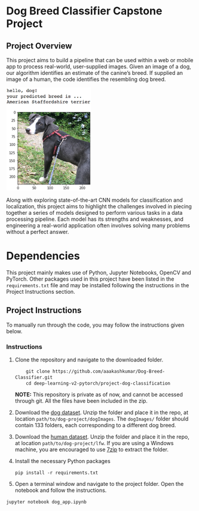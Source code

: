 [//]: # "Image References"

[image1]: ./images/sample_dog_output.png "Sample Output"
[image2]: ./images/vgg16_model.png "VGG-16 Model Layers"
[image3]: ./images/vgg16_model_draw.png "VGG16 Model Figure"

# Dog Breed Classifier Capstone Project

## Project Overview

This project aims to build a pipeline that can be used within a web or mobile app to process real-world, user-supplied images.  Given an image of a dog, our algorithm identifies an estimate of the canine’s breed.  If supplied an image of a human, the code identifies the resembling dog breed. 

![Sample Output][image1]

Along with exploring state-of-the-art CNN models for classification and localization, this project aims to highlight the challenges involved in piecing together a series of models designed to perform various tasks in a data processing pipeline. Each model has its strengths and weaknesses, and engineering a real-world application often involves solving many problems without a perfect answer. 



# Dependencies

This project mainly makes use of Python, Jupyter Notebooks, OpenCV and PyTorch. Other packages used in this project have been listed in the `requirements.txt` file and may be installed following the instructions in the Project Instructions section.




## Project Instructions

To manually run through the code, you may follow the instructions given below.

### Instructions

1. Clone the repository and navigate to the downloaded folder.
	
	```	
		git clone https://github.com/aaakashkumar/Dog-Breed-Classifier.git
		cd deep-learning-v2-pytorch/project-dog-classification
	```
   
   __NOTE:__ This repository is private as of now, and cannot be accessed through git. All the files have been included in the zip.
   
2. Download the [dog dataset](https://s3-us-west-1.amazonaws.com/udacity-aind/dog-project/dogImages.zip).  Unzip the folder and place it in the repo, at location `path/to/dog-project/dogImages`.  The `dogImages/` folder should contain 133 folders, each corresponding to a different dog breed.

3. Download the [human dataset](http://vis-www.cs.umass.edu/lfw/lfw.tgz).  Unzip the folder and place it in the repo, at location `path/to/dog-project/lfw`.  If you are using a Windows machine, you are encouraged to use [7zip](http://www.7-zip.org/) to extract the folder. 

4. Install the necessary Python packages

   ```
   pip install -r requirements.txt
   ```

5. Open a terminal window and navigate to the project folder. Open the notebook and follow the instructions.

  ```
  jupyter notebook dog_app.ipynb
  ```



